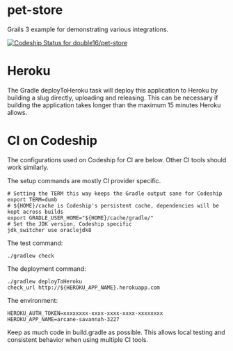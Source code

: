 pet-store
=========

Grails 3 example for demonstrating various integrations.

[ ![Codeship Status for double16/pet-store](https://codeship.com/projects/c2393a60-c552-0132-c695-32942c6ecf59/status?branch=master)](https://codeship.com/projects/74368)

# Heroku
The Gradle deployToHeroku task will deploy this application to Heroku by building a slug directly, uploading and releasing. This can be necessary if building the application takes longer than the maximum 15 minutes Heroku allows.

# CI on Codeship
The configurations used on Codeship for CI are below. Other CI tools should work similarly.

The setup commands are mostly CI provider specific.
```shell
# Setting the TERM this way keeps the Gradle output sane for Codeship
export TERM=dumb
# ${HOME}/cache is Codeship's persistent cache, dependencies will be kept across builds
export GRADLE_USER_HOME="${HOME}/cache/gradle/"
# Set the JDK version, Codeship specific
jdk_switcher use oraclejdk8
```

The test command:
```shell
./gradlew check
```

The deployment command:
```shell
./gradlew deployToHeroku
check_url http://${HEROKU_APP_NAME}.herokuapp.com
```

The environment:
```
HEROKU_AUTH_TOKEN=xxxxxxxx-xxxx-xxxx-xxxx-xxxxxxxx
HEROKU_APP_NAME=arcane-savannah-3227
```

Keep as much code in build.gradle as possible. This allows local testing and consistent behavior when using multiple CI
tools.
